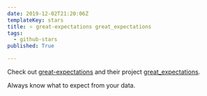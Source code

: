```yaml
---
date: 2019-12-02T21:20:06Z
templateKey: stars
title: ⭐ great-expectations great_expectations
tags:
  - github-stars
published: True

---
```


Check out [great-expectations](https://github.com/great-expectations) and their project [great_expectations](https://github.com/great-expectations/great_expectations).

Always know what to expect from your data.
